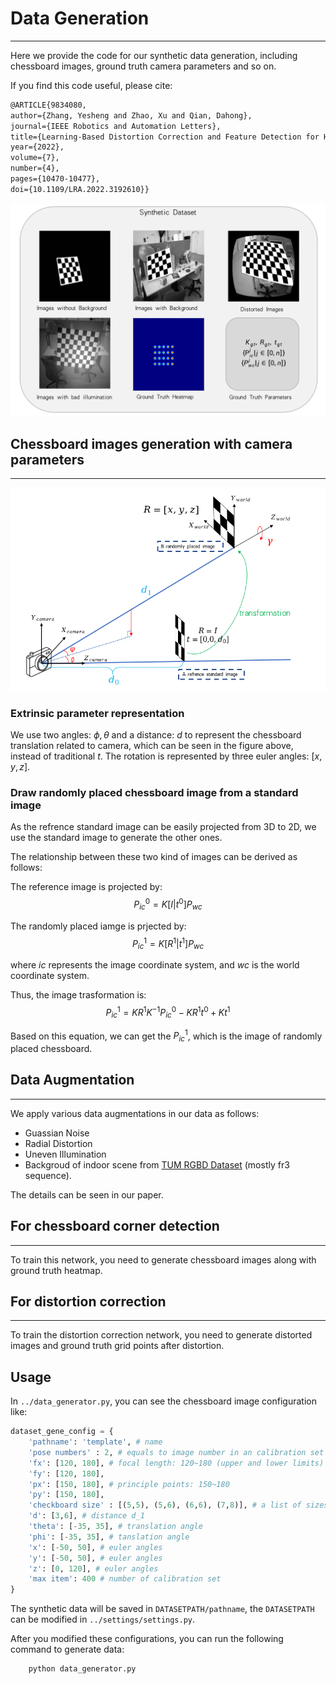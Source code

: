 <!--
 * @Author: EasonZhang
 * @Date: 2022-05-11 15:19:46
 * @LastEditors: EasonZhang
 * @LastEditTime: 2022-05-12 15:43:08
 * @FilePath: /Code_github/dataset/README.md
 * @Description: Data Generation Manual
 * 
 * Copyright (c) 2022 by EasonZhang, All Rights Reserved. 
-->

# Data Generation
---
Here we provide the code for our synthetic data generation, including chessboard images, ground truth camera parameters and so on.

If you find this code useful, please cite:
```Latex
@ARTICLE{9834080,  
author={Zhang, Yesheng and Zhao, Xu and Qian, Dahong},  
journal={IEEE Robotics and Automation Letters},   
title={Learning-Based Distortion Correction and Feature Detection for High Precision and Robust Camera Calibration},   
year={2022},  
volume={7},  
number={4},  
pages={10470-10477},  
doi={10.1109/LRA.2022.3192610}}
```

![dataImg](../assets/SyntheData.png)

## Chessboard images generation with camera parameters
---
![gene](../assets/DataGene.png)

### Extrinsic parameter representation
We use two angles: $\phi, \theta$ and a distance: $d$ to represent the chessboard translation related to camera, which can be seen in the figure above, instead of traditional $t$.
The rotation is represented by three euler angles: $[x,y,z]$.

### Draw randomly placed chessboard image from a standard image
As the refrence standard image can be easily projected from 3D to 2D, we use the standard image to generate the other ones.

The relationship between these two kind of images can be derived as follows:

The reference image is projected by:
$$    P_{ic}^0
     = 
     K[I | t^0]
     P_{wc}
$$

The randomly placed iamge is prjected by:
$$
    P_{ic}^1
     = 
     K[R^1 | t^1]
     P_{wc}
$$

where $ic$ represents the image coordinate system, and $wc$ is the world coordinate system.

Thus, the image trasformation is:
$$
P_{ic}^1 = KR^1K^{-1}P_{ic}^0 - KR^1t^0 + Kt^1
$$

Based on this equation, we can get the $P_{ic}^1$, which is the image of randomly placed chessboard.

## Data Augmentation
---
We apply various data augmentations in our data as follows:
- Guassian Noise
- Radial Distortion
- Uneven Illumination
- Backgroud of indoor scene from [TUM RGBD Dataset](https://vision.in.tum.de/data/datasets/rgbd-dataset/download) (mostly fr3 sequence).

The details can be seen in our paper.

## For chessboard corner detection
---
To train this network, you need to generate chessboard images along with ground truth heatmap.

## For distortion correction
---
To train the distortion correction network, you need to generate distorted images and ground truth grid points after distortion.

## Usage
In `../data_generator.py`, you can see the chessboard image configuration like:
```python
dataset_gene_config = {
    'pathname': 'template', # name
    'pose numbers' : 2, # equals to image number in an calibration set
    'fx': [120, 180], # focal length: 120~180 (upper and lower limits)
    'fy': [120, 180], 
    'px': [150, 180], # principle points: 150~180
    'py': [150, 180],
    'checkboard size' : [(5,5), (5,6), (6,6), (7,8)], # a list of sizes
    'd': [3,6], # distance d_1
    'theta': [-35, 35], # translation angle
    'phi': [-35, 35], # tanslation angle
    'x': [-50, 50], # euler angles
    'y': [-50, 50], # euler angles
    'z': [0, 120], # euler angles
    'max item': 400 # number of calibration set  
}
```
The synthetic data will be saved in `DATASETPATH/pathname`, the `DATASETPATH` can be modified in `../settings/settings.py`.

After you modified these configurations, you can run the following command to generate data:
```python
    python data_generator.py 
```
